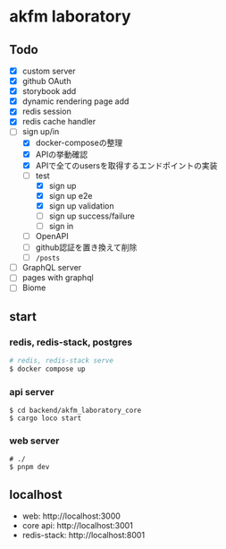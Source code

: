 # akfm laboratory

## Todo

- [x] custom server
- [x] github OAuth
- [x] storybook add
- [x] dynamic rendering page add
- [x] redis session
- [x] redis cache handler
- [ ] sign up/in
  - [x] docker-composeの整理
  - [x] APIの挙動確認
  - [x] APIで全てのusersを取得するエンドポイントの実装
  - [ ] test
    - [x] sign up
    - [x] sign up e2e
    - [x] sign up validation
    - [ ] sign up success/failure
    - [ ] sign in
  - [ ] OpenAPI
  - [ ] github認証を置き換えて削除
  - [ ] `/posts`
- [ ] GraphQL server
- [ ] pages with graphql
- [ ] Biome

## start

### redis, redis-stack, postgres

```sh
# redis, redis-stack serve
$ docker compose up
```

### api server

```shell
$ cd backend/akfm_laboratory_core
$ cargo loco start
```

### web server

```shell
# ./
$ pnpm dev
```

## localhost

- web: http://localhost:3000
- core api: http://localhost:3001
- redis-stack: http://localhost:8001

